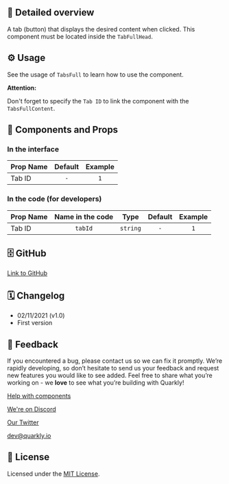 ## 📖 Detailed overview

A tab (button) that displays the desired content when clicked. This component must be located inside the `TabFullHead`.

## ⚙️ Usage

See the usage of `TabsFull` to learn how to use the component.

**Attention:**

Don't forget to specify the `Tab ID` to link the component with the `TabsFullContent`.

## 🧩 Components and Props

### In the interface

| Prop Name | Default | Example |
| :-------- | :-----: | :-----: |
| Tab ID    |   `-`   |   `1`   |

### In the code (for developers)

| Prop Name | Name in the code |   Type   | Default | Example |
| :-------- | :--------------: | :------: | :-----: | :-----: |
| Tab ID    |     `tabId`      | `string` |   `-`   |   `1`   |

## 🗄 GitHub

[Link to GitHub](https://github.com/quarkly/community-kit/blob/master/src/TabsFullButton)

## 🗓 Changelog

-   02/11/2021 (v1.0)
-   First version

## 📮 Feedback

If you encountered a bug, please contact us so we can fix it promptly. We’re rapidly developing, so don’t hesitate to send us your feedback and request new features you would like to see added. Feel free to share what you’re working on - we **love** to see what you’re building with Quarkly!

[Help with components](https://community.quarkly.io/c/requests/11)

[We're on Discord](https://discord.gg/f9KhSMGX)

[Our Twitter](https://twitter.com/quarklyapp)

[dev@quarkly.io](mailto:dev@quarkly.io)

## 📝 License

Licensed under the [MIT License](https://raw.githubusercontent.com/quarkly/community-kit/master/LICENSE).
